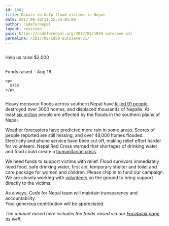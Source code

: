 ```yaml
---
id: 1882
title: Donate to help flood victims in Nepal
date: 2017-08-16T11:25:55-04:00
author: codefornepal
layout: revision
guid: https://codefornepal.org/2017/08/1859-autosave-v1/
permalink: /2017/08/1859-autosave-v1/
---
```

<div class="row counter-title">
  <div class="one-third column counter-item-top">
    <p>
      Help us raise $2,000
    </p>
  </div>
  
  <div class="one-third column counter-item-top-far-right">
    <p>
      Funds raised &#8211; Aug 16
    </p>
    
    <p>
      $753
    </p>
  </div>
</div>

Heavy monsoon floods across southern Nepal have [killed 91 people](http://www.recordnepal.com/live-blog/2017-nepal-floods-live-blog/), destroyed over 3000 homes, and displaced thousands of Nepalis. At least [six million](http://www.aljazeera.com/news/2017/08/floods-landslides-kill-dozens-nepal-india-170813132206327.html) people are affected by the floods in the southern plains of Nepal.

Weather forecasters have predicted more rain in some areas. Scores of people reported are still missing, and over 48,000 homes flooded. Electricity and phone service have been cut off, making relief effort harder for volunteers. Nepal Red Cross warned that shortages of drinking water and food could create a [humanitarian crisis](http://www.aljazeera.com/news/2017/08/floods-landslides-kill-dozens-nepal-india-170813132206327.html).

We need funds to support victims with relief. Flood survivors immediately need food, safe drinking water, first aid, temporary shelter and toilet and care package for women and children. Please chip in to fund our campaign. We are closely working with [volunteers](https://www.facebook.com/samarthahelpline/) on the ground to bring support directly to the victims.

As always, Code for Nepal team will maintain transparency and accountability.  
Your generous contribution will be appreciated.

*The amount raised here includes the funds raised via our [Facebook page](https://www.facebook.com/donate/1922137254726047/) as well.*